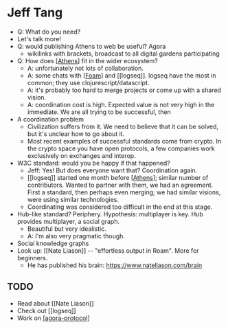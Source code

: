 # Jeff Tang

 - Q: What do you need?
  - Let's talk more! 
 - Q: would publishing Athens to web be useful? Agora
    - wikilinks with brackets, broadcast to all digital gardens participating
 - Q: How does [[Athens]] fit in the wider ecosystem?
    - A: unfortunately not lots of collaboration.
    - A: some chats with [[Foam]] and [[logseq]]. logseq have the most in common; they use clojurescript/datascript.
    - A: it's probably too hard to merge projects or come up with a shared vision.
    - A: coordination cost is high. Expected value is not very high in the immediate. We are all trying to be successful, then 
- A coordination problem
    - Civilization suffers from it. We need to believe that it can be solved, but it's unclear how to go about it.
    - Most recent examples of successful standards come from crypto. In the crypto space you have open protocols, a few companies work exclusively on exchanges and interop.
- W3C standard: would you be happy if that happened?
    - Jeff: Yes! But does everyone want that? Coordination again.
    - [[logseq]] started one month before [[Athens]]; similar number of contributors. Wanted to partner with them, we had an agreement. First a standard, then perhaps even merging; we had similar visions, were using similar technologies.
    - Coordinating was considered too difficult in the end at this stage.
- Hub-like standard? Periphery. Hypothesis: multiplayer is key. Hub provides multiplayer, a social graph.
    - Beautiful but very idealistic.
    - A: I'm also very pragmatic though.
- Social knowledge graphs
- Look up: [[Nate Liason]] -- "effortless output in Roam". More for beginners. 
    - He has published his brain: https://www.nateliason.com/brain

## TODO
 - Read about [[Nate Liason]]
 - Check out [[logseq]]
 - Work on [[agora-protocol]]

[//begin]: # "Autogenerated link references for markdown compatibility"
[Athens]: athens "Athens"
[Foam]: foam "Foam"
[agora-protocol]: agora-protocol "Agora Protocol"
[//end]: # "Autogenerated link references"